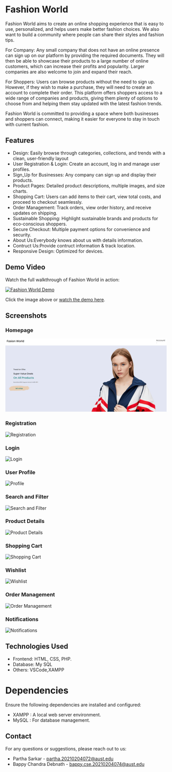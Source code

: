   # Fashion World

Fashion World aims to create an online shopping experience that is easy to use, personalized, and helps users make better fashion choices. We also want to build a community where people can share their styles and fashion tips.

For Company: Any small company that does not have an online presence can sign up on our platform by providing the required documents. They will then be able to showcase their products to a large number of online customers, which can increase their profits and popularity. Larger companies are also welcome to join and expand their reach.

For Shoppers: Users can browse products without the need to sign up. However, if they wish to make a purchase, they will need to create an account to complete their order. This platform offers shoppers access to a wide range of companies and products, giving them plenty of options to choose from and helping them stay updated with the latest fashion trends.

Fashion World is committed to providing a space where both businesses and shoppers can connect, making it easier for everyone to stay in touch with current fashion.
## Features

- Design: Easily browse through categories, collections, and trends with a clean, user-friendly layout
- User Registration & Login: Create an account, log in and manage user profiles.
- Sign_Up for Businesses: Any company can sign up and display their products.
- Product Pages: Detailed product descriptions, multiple images, and size charts.
- Shopping Cart: Users can add items to their cart, view total costs, and proceed to checkout seamlessly.
- Order Management: Track orders, view order history, and receive updates on shipping.
- Sustainable Shopping: Highlight sustainable brands and products for eco-conscious shoppers.
- Secure Checkout: Multiple payment options for convenience and security.
- About Us:Everybody knows about us with details information.
- Contruct Us:Provide contruct information & track location.
- Responsive Design: Optimized for devices.

## Demo Video

Watch the full walkthrough of Fashion World in action:

[![Fashion World Demo](https://i.ytimg.com/vi/example/hqdefault.jpg)](https://www.youtube.com/watch?v=example)

Click the image above or [watch the demo here](https://www.youtube.com/watch?v=example).

## Screenshots

### Homepage
![Homepage](https://github.com/bappyBDN/MyProject/blob/main/scPc/Screenshot%202024-09-25%20125327%20-%20Copy%20(2).png)

### Registration
![Registration](screenshot/register.png)

### Login
![Login](screenshot/login.png)

### User Profile
![Profile](screenshot/profile.png)

### Search and Filter
![Search and Filter](screenshot/search_filter.png)

### Product Details
![Product Details](screenshot/product_details.png)

### Shopping Cart
![Shopping Cart](screenshot/cart.png)

### Wishlist
![Wishlist](screenshot/wishlist.png)

### Order Management
![Order Management](screenshot/order_management.png)

### Notifications
![Notifications](screenshot/notifications.png)

## Technologies Used

- Frontend: HTML, CSS, PHP.
- Database: My SQL
- Others: VSCode,XAMPP
  
# Dependencies

Ensure the following dependencies are installed and configured:

- XAMPP : A local web server environment.
- MySQL : For database management.

## Contact

For any questions or suggestions, please reach out to us:

- Partha Sarkar - partha.20210204072@aust.edu
- Bappy Chandra Debnath - bappy.cse.20210204074@aust.edu
